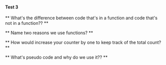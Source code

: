 #### Test 3
** What's the difference between code that's in a function and code that's not in a function?? **

** Name two reasons we use functions? **

** How would increase your counter by one to keep track of the total count? **

** What's pseudo code and why do we use it?? **
